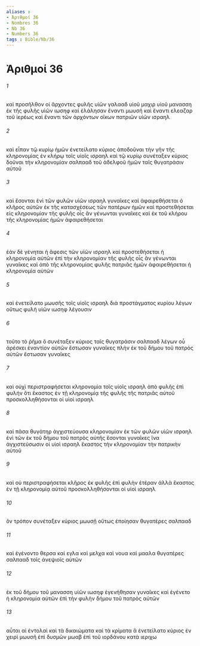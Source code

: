 ```yaml
---
aliases : 
- Ἀριθμοί 36
- Nombres 36
- Nb 36
- Numbers 36
tags : Bible/Nb/36
---
```


# Ἀριθμοί 36

###### 1
καὶ προσῆλθον οἱ ἄρχοντες φυλῆς υἱῶν γαλααδ υἱοῦ μαχιρ υἱοῦ μανασση ἐκ τῆς φυλῆς υἱῶν ιωσηφ καὶ ἐλάλησαν ἔναντι μωυσῆ καὶ ἔναντι ελεαζαρ τοῦ ἱερέως καὶ ἔναντι τῶν ἀρχόντων οἴκων πατριῶν υἱῶν ισραηλ
###### 2
καὶ εἶπαν τῷ κυρίῳ ἡμῶν ἐνετείλατο κύριος ἀποδοῦναι τὴν γῆν τῆς κληρονομίας ἐν κλήρῳ τοῖς υἱοῖς ισραηλ καὶ τῷ κυρίῳ συνέταξεν κύριος δοῦναι τὴν κληρονομίαν σαλπααδ τοῦ ἀδελφοῦ ἡμῶν ταῖς θυγατράσιν αὐτοῦ
###### 3
καὶ ἔσονται ἑνὶ τῶν φυλῶν υἱῶν ισραηλ γυναῖκες καὶ ἀφαιρεθήσεται ὁ κλῆρος αὐτῶν ἐκ τῆς κατασχέσεως τῶν πατέρων ἡμῶν καὶ προστεθήσεται εἰς κληρονομίαν τῆς φυλῆς οἷς ἂν γένωνται γυναῖκες καὶ ἐκ τοῦ κλήρου τῆς κληρονομίας ἡμῶν ἀφαιρεθήσεται
###### 4
ἐὰν δὲ γένηται ἡ ἄφεσις τῶν υἱῶν ισραηλ καὶ προστεθήσεται ἡ κληρονομία αὐτῶν ἐπὶ τὴν κληρονομίαν τῆς φυλῆς οἷς ἂν γένωνται γυναῖκες καὶ ἀπὸ τῆς κληρονομίας φυλῆς πατριᾶς ἡμῶν ἀφαιρεθήσεται ἡ κληρονομία αὐτῶν
###### 5
καὶ ἐνετείλατο μωυσῆς τοῖς υἱοῖς ισραηλ διὰ προστάγματος κυρίου λέγων οὕτως φυλὴ υἱῶν ιωσηφ λέγουσιν
###### 6
τοῦτο τὸ ῥῆμα ὃ συνέταξεν κύριος ταῖς θυγατράσιν σαλπααδ λέγων οὗ ἀρέσκει ἐναντίον αὐτῶν ἔστωσαν γυναῖκες πλὴν ἐκ τοῦ δήμου τοῦ πατρὸς αὐτῶν ἔστωσαν γυναῖκες
###### 7
καὶ οὐχὶ περιστραφήσεται κληρονομία τοῖς υἱοῖς ισραηλ ἀπὸ φυλῆς ἐπὶ φυλήν ὅτι ἕκαστος ἐν τῇ κληρονομίᾳ τῆς φυλῆς τῆς πατριᾶς αὐτοῦ προσκολληθήσονται οἱ υἱοὶ ισραηλ
###### 8
καὶ πᾶσα θυγάτηρ ἀγχιστεύουσα κληρονομίαν ἐκ τῶν φυλῶν υἱῶν ισραηλ ἑνὶ τῶν ἐκ τοῦ δήμου τοῦ πατρὸς αὐτῆς ἔσονται γυναῖκες ἵνα ἀγχιστεύσωσιν οἱ υἱοὶ ισραηλ ἕκαστος τὴν κληρονομίαν τὴν πατρικὴν αὐτοῦ
###### 9
καὶ οὐ περιστραφήσεται κλῆρος ἐκ φυλῆς ἐπὶ φυλὴν ἑτέραν ἀλλὰ ἕκαστος ἐν τῇ κληρονομίᾳ αὐτοῦ προσκολληθήσονται οἱ υἱοὶ ισραηλ
###### 10
ὃν τρόπον συνέταξεν κύριος μωυσῇ οὕτως ἐποίησαν θυγατέρες σαλπααδ
###### 11
καὶ ἐγένοντο θερσα καὶ εγλα καὶ μελχα καὶ νουα καὶ μααλα θυγατέρες σαλπααδ τοῖς ἀνεψιοῖς αὐτῶν
###### 12
ἐκ τοῦ δήμου τοῦ μανασση υἱῶν ιωσηφ ἐγενήθησαν γυναῖκες καὶ ἐγένετο ἡ κληρονομία αὐτῶν ἐπὶ τὴν φυλὴν δήμου τοῦ πατρὸς αὐτῶν
###### 13
αὗται αἱ ἐντολαὶ καὶ τὰ δικαιώματα καὶ τὰ κρίματα ἃ ἐνετείλατο κύριος ἐν χειρὶ μωυσῆ ἐπὶ δυσμῶν μωαβ ἐπὶ τοῦ ιορδάνου κατὰ ιεριχω
